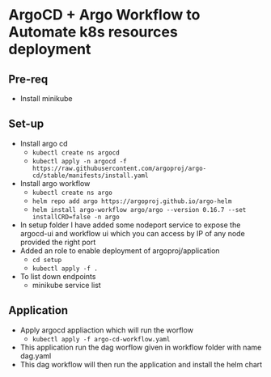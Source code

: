 # ArgoCD + Argo Workflow to Automate k8s resources deployment 

## Pre-req
- Install minikube

## Set-up
- Install argo cd
  - `kubectl create ns argocd`
  - `kubectl apply -n argocd -f https://raw.githubusercontent.com/argoproj/argo-cd/stable/manifests/install.yaml` 
- Install argo workflow
  - `kubectl create ns argo`
  - `helm repo add argo https://argoproj.github.io/argo-helm`
  - `helm install argo-workflow argo/argo --version 0.16.7 --set installCRD=false -n argo`
- In setup folder I have added some nodeport service to expose the argocd-ui and workflow ui which you can access by IP of any node provided the right port
- Added an role to enable deployment of argoproj/application 
  - `cd setup`
  - `kubectl apply -f .`
- To list down endpoints
  - minikube service list
## Application
- Apply argocd appliaction which will run the worflow 
   - `kubectl apply -f argo-cd-workflow.yaml`
- This application run the dag worflow given in workflow folder with name dag.yaml
- This dag workflow will then run the application and install the helm chart 

